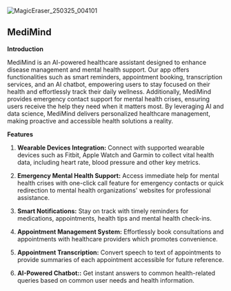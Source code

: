 
![MagicEraser_250325_004101](https://github.com/user-attachments/assets/8ee20320-8a75-4ddb-97a3-c19b8acac527)

## MediMind

**Introduction**

MediMind is an AI-powered healthcare assistant designed to enhance disease management and mental health support. Our app offers functionalities such as smart reminders, appointment booking, transcription services, and an AI chatbot, empowering users to stay focused on their health and effortlessly track their daily wellness. Additionally, MediMind provides emergency contact support for mental health crises, ensuring users receive the help they need when it matters most. By leveraging AI and data science, MediMind delivers personalized healthcare management, making proactive and accessible health solutions a reality.

**Features**

1. **Wearable Devices Integration:** Connect with supported wearable devices such as Fitbit, Apple Watch and Garmin to collect vital health data, including heart rate, blood pressure and other key metrics.

2. **Emergency Mental Health Support:** Access immediate help for mental health crises with one-click call feature for emergency contacts or quick redirection to mental health organizations' websites for professional assistance.

3. **Smart Notifications:** Stay on track with timely reminders for medications, appointments, health tips and mental health check-ins.  

4. **Appointment Management System:** Effortlessly book consultations and appointments with healthcare providers which promotes convenience.

5. **Appointment Transcription:** Convert speech to text of appointments to provide summaries of each appointment accessible for future reference. 

6. **AI-Powered Chatbot::** Get instant answers to common health-related queries based on common user needs and health information.

